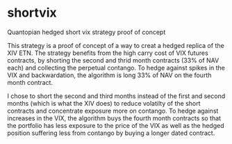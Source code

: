 # shortvix
Quantopian hedged short vix strategy proof of concept


This strategy is a proof of concept of a way to creat a hedged replica of the XIV ETN. The strategy benefits from the high carry cost of VIX futures contracts, by shorting the second and thrid month contracts (33% of NAV each) and collecting the perpetual contango. To hedge against spikes in the VIX and backwardation, the algorithm is long 33% of NAV on the fourth month contract.

I chose to short the second and third months instead of the first and second months (which is what the XIV does) to reduce volatilty of the short contracts and concentrate exposure more on contango. To hedge against increases in the VIX, the algorithm buys the fourth month contracts so that the portfolio has less exposure to the price of the VIX as well as the hedged position suffering less from contango by buying a longer dated contract.
